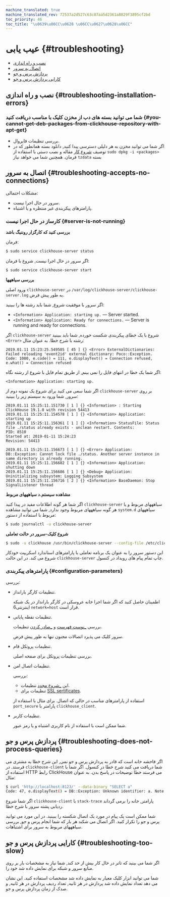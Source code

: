 ```yaml
---
machine_translated: true
machine_translated_rev: 72537a2d527c63c07aa5d2361a8829f3895cf2bd
toc_priority: 46
toc_title: "\u0639\u06CC\u0628 \u06CC\u0627\u0628\u06CC"
---
```


# عیب یابی {#troubleshooting}

-   [نصب و راه اندازی](#troubleshooting-installation-errors)
-   [اتصال به سرور](#troubleshooting-accepts-no-connections)
-   [پردازش پرس و جو](#troubleshooting-does-not-process-queries)
-   [کارایی پردازش پرس و جو](#troubleshooting-too-slow)

## نصب و راه اندازی {#troubleshooting-installation-errors}

### شما می توانید بسته های دب از مخزن کلیک با مناسب دریافت کنید {#you-cannot-get-deb-packages-from-clickhouse-repository-with-apt-get}

-   بررسی تنظیمات فایروال.
-   اگر شما می توانید مخزن به هر دلیلی دسترسی پیدا کنید, دانلود بسته همانطور که در توصیف [شروع کار](../getting-started/index.md) مقاله و نصب دستی با استفاده از `sudo dpkg -i <packages>` فرمان. همچنین شما می خواهد نیاز `tzdata` بسته

## اتصال به سرور {#troubleshooting-accepts-no-connections}

مشکلات احتمالی:

-   سرور در حال اجرا نیست.
-   پارامترهای پیکربندی غیر منتظره و یا اشتباه.

### کارساز در حال اجرا نیست {#server-is-not-running}

**بررسی کنید که کارگزار روننیگ باشد**

فرمان:

``` bash
$ sudo service clickhouse-server status
```

اگر سرور در حال اجرا نیست, شروع با فرمان:

``` bash
$ sudo service clickhouse-server start
```

**بررسی سیاههها**

ورود اصلی `clickhouse-server` در `/var/log/clickhouse-server/clickhouse-server.log` به طور پیش فرض.

اگر سرور با موفقیت شروع, شما باید رشته ها را ببینید:

-   `<Information> Application: starting up.` — Server started.
-   `<Information> Application: Ready for connections.` — Server is running and ready for connections.

اگر `clickhouse-server` شروع با یک خطای پیکربندی شکست خورده, شما باید ببینید `<Error>` رشته با شرح خطا. به عنوان مثال:

``` text
2019.01.11 15:23:25.549505 [ 45 ] {} <Error> ExternalDictionaries: Failed reloading 'event2id' external dictionary: Poco::Exception. Code: 1000, e.code() = 111, e.displayText() = Connection refused, e.what() = Connection refused
```

اگر شما یک خطا در انتهای فایل را نمی بینم, از طریق تمام فایل با شروع از رشته نگاه:

``` text
<Information> Application: starting up.
```

اگر شما سعی می کنید برای شروع یک نمونه دوم از `clickhouse-server` بر روی سرور, شما ورود به سیستم زیر را ببینید:

``` text
2019.01.11 15:25:11.151730 [ 1 ] {} <Information> : Starting ClickHouse 19.1.0 with revision 54413
2019.01.11 15:25:11.154578 [ 1 ] {} <Information> Application: starting up
2019.01.11 15:25:11.156361 [ 1 ] {} <Information> StatusFile: Status file ./status already exists - unclean restart. Contents:
PID: 8510
Started at: 2019-01-11 15:24:23
Revision: 54413

2019.01.11 15:25:11.156673 [ 1 ] {} <Error> Application: DB::Exception: Cannot lock file ./status. Another server instance in same directory is already running.
2019.01.11 15:25:11.156682 [ 1 ] {} <Information> Application: shutting down
2019.01.11 15:25:11.156686 [ 1 ] {} <Debug> Application: Uninitializing subsystem: Logging Subsystem
2019.01.11 15:25:11.156716 [ 2 ] {} <Information> BaseDaemon: Stop SignalListener thread
```

**مشاهده سیستم.د سیاهههای مربوط**

اگر شما هر گونه اطلاعات مفید در پیدا کنید `clickhouse-server` سیاهههای مربوط و یا هر گونه سیاهههای مربوط وجود ندارد, شما می توانید مشاهده `system.d` سیاهههای مربوط با استفاده از دستور:

``` bash
$ sudo journalctl -u clickhouse-server
```

**شروع کلیک-سرور در حالت تعاملی**

``` bash
$ sudo -u clickhouse /usr/bin/clickhouse-server --config-file /etc/clickhouse-server/config.xml
```

این دستور سرور را به عنوان یک برنامه تعاملی با پارامترهای استاندارد اسکریپت خودکار شروع می کند. در این حالت `clickhouse-server` چاپ تمام پیام های رویداد در کنسول.

### پارامترهای پیکربندی {#configuration-parameters}

بررسی:

-   تنظیمات کارگر بارانداز.

    اطمینان حاصل کنید که اگر شما اجرا خانه عروسکی در کارگر بارانداز در یک شبکه اینترنتی6 `network=host` قرار است.

-   تنظیمات نقطه پایانی.

    بررسی [\_نوست فهرست](server-configuration-parameters/settings.md#server_configuration_parameters-listen_host) و [\_صادر کردن](server-configuration-parameters/settings.md#server_configuration_parameters-tcp_port) تنظیمات.

    سرور کلیک می پذیرد اتصالات مجنون تنها به طور پیش فرض.

-   تنظیمات پروتکل قام.

    بررسی تنظیمات پروتکل برای صفحه اصلی.

-   تنظیمات اتصال امن.

    بررسی:

    -   این [\_شروع مجدد](server-configuration-parameters/settings.md#server_configuration_parameters-tcp_port_secure) تنظیمات.
    -   تنظیمات برای [SSL sertificates](server-configuration-parameters/settings.md#server_configuration_parameters-openssl).

    استفاده از پارامترهای مناسب در حالی که اتصال. برای مثال با استفاده از `port_secure` پارامتر با `clickhouse_client`.

-   تنظیمات کاربر.

    شما ممکن است با استفاده از نام کاربری اشتباه و یا رمز عبور.

## پردازش پرس و جو {#troubleshooting-does-not-process-queries}

اگر فاحشه خانه است که قادر به پردازش پرس و جو نمی, این شرح خطا به مشتری می فرستد. در `clickhouse-client` شما دریافت می کنید شرح خطا در کنسول. اگر شما با استفاده از HTTP رابط ClickHouse می فرستد خطا توضیحات در پاسخ بدن. به عنوان مثال:

``` bash
$ curl 'http://localhost:8123/' --data-binary "SELECT a"
Code: 47, e.displayText() = DB::Exception: Unknown identifier: a. Note that there are no tables (FROM clause) in your query, context: required_names: 'a' source_tables: table_aliases: private_aliases: column_aliases: public_columns: 'a' masked_columns: array_join_columns: source_columns: , e.what() = DB::Exception
```

اگر شما شروع `clickhouse-client` با `stack-trace` پارامتر, خانه را برمی گرداند ردیابی پشته سرور با شرح خطا.

شما ممکن است یک پیام در مورد یک اتصال شکسته را ببینید. در این مورد می توانید پرس و جو را تکرار کنید. اگر اتصال می شکند هر بار که شما انجام پرس و جو, بررسی سیاهههای مربوط به سرور برای اشتباهات.

## کارایی پردازش پرس و جو {#troubleshooting-too-slow}

اگر شما می بینید که تاتر در حال کار بیش از حد کند, شما نیاز به مشخصات بار بر روی منابع سرور و شبکه برای نمایش داده شد خود را.

شما می توانید ابزار کلیک معیار به نمایش داده شد مشخصات استفاده کنید. این نشان می دهد تعداد نمایش داده شد پردازش در هر ثانیه, تعداد ردیف پردازش در هر ثانیه, و صدک از زمان پردازش پرس و جو.
